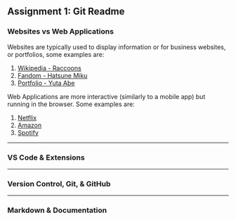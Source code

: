 ## Assignment 1: Git Readme
### Websites vs Web Applications
<!-- Brief description of understanding. Use any combination of markdown techniques. Should be more than 2 sentences. -->
Websites are typically used to display information or for business websites, or portfolios, some examples are:
1. [Wikipedia - Raccoons](https://en.wikipedia.org/wiki/Raccoon)
2. [Fandom - Hatsune Miku](https://vocaloid.fandom.com/wiki/Hatsune_Miku)
3. [Portfolio - Yuta Abe](https://yuta-abe.com/)

Web Applications are more interactive (similarly to a mobile app) but running in the browser. Some examples are:
1. [Netflix](https://www.netflix.com/)
2. [Amazon](https://www.amazon.com/)
3. [Spotify](https://open.spotify.com/)
---
### VS Code & Extensions
<!-- Brief description of understanding. Use any combination of markdown techniques. Should be more than 2 sentences. -->

---
### Version Control, Git, & GitHub
<!-- Brief description of understanding. Use any combination of markdown techniques. Should be more than 2 sentences. -->

---
### Markdown & Documentation
<!-- Brief description of understanding. Use any combination of markdown techniques. Should be more than 2 sentences. -->
